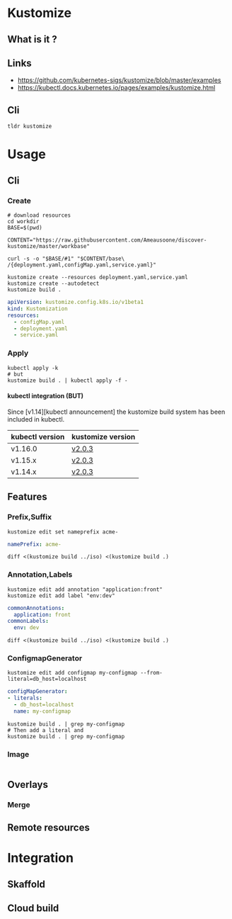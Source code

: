 # Kustomize 

## What is it ?

## Links

* https://github.com/kubernetes-sigs/kustomize/blob/master/examples
* https://kubectl.docs.kubernetes.io/pages/examples/kustomize.html

## Cli

``` shell script
tldr kustomize
```

# Usage 

## Cli

### Create
```shell script
# download resources
cd workdir
BASE=$(pwd)

CONTENT="https://raw.githubusercontent.com/Ameausoone/discover-kustomize/master/workbase"

curl -s -o "$BASE/#1" "$CONTENT/base\
/{deployment.yaml,configMap.yaml,service.yaml}"

kustomize create --resources deployment.yaml,service.yaml
kustomize create --autodetect
kustomize build . 
```

```yaml
apiVersion: kustomize.config.k8s.io/v1beta1
kind: Kustomization
resources:
  - configMap.yaml
  - deployment.yaml
  - service.yaml
```

### Apply
```shell script
kubectl apply -k
# but
kustomize build . | kubectl apply -f - 
```

#### kubectl integration (BUT)

Since [v1.14][kubectl announcement] the kustomize build system has been included in kubectl.

| kubectl version | kustomize version |
|---------|--------|
| v1.16.0 | [v2.0.3](https://github.com/kubernetes-sigs/kustomize/tree/v2.0.3) |
| v1.15.x | [v2.0.3](https://github.com/kubernetes-sigs/kustomize/tree/v2.0.3) |
| v1.14.x | [v2.0.3](https://github.com/kubernetes-sigs/kustomize/tree/v2.0.3) |

## Features

### Prefix,Suffix
```shell script
kustomize edit set nameprefix acme-
```

```yaml
namePrefix: acme-
```

```shell script
diff <(kustomize build ../iso) <(kustomize build .)
```

### Annotation,Labels
```shell script
kustomize edit add annotation "application:front"
kustomize edit add label "env:dev"
```

```yaml
commonAnnotations:
  application: front
commonLabels:
  env: dev
```

```shell script
diff <(kustomize build ../iso) <(kustomize build .)
```

### ConfigmapGenerator
```shell script
kustomize edit add configmap my-configmap --from-literal=db_host=localhost
```

```yaml
configMapGenerator:
- literals:
  - db_host=localhost
  name: my-configmap
```

```shell script
kustomize build . | grep my-configmap 
# Then add a literal and
kustomize build . | grep my-configmap 
```

### Image

```

```

## Overlays

### Merge

## Remote resources

# Integration

## Skaffold

## Cloud build 

